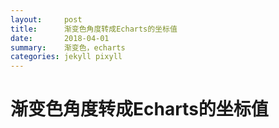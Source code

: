 ```yaml
---
layout:     post
title:      渐变色角度转成Echarts的坐标值
date:       2018-04-01
summary:    渐变色，echarts
categories: jekyll pixyll
---
```

# 渐变色角度转成Echarts的坐标值